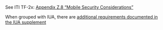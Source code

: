 See ITI TF-2x: [Appendix Z.8 “Mobile Security Considerations”](https://profiles.ihe.net/ITI/TF/Volume2/ch-Z.html#FHIRsecurity)

When grouped with IUA, there are [additional requirements documented in the IUA supplement](https://profiles.ihe.net/ITI/IUA/index.html#33-mhd-profile)
